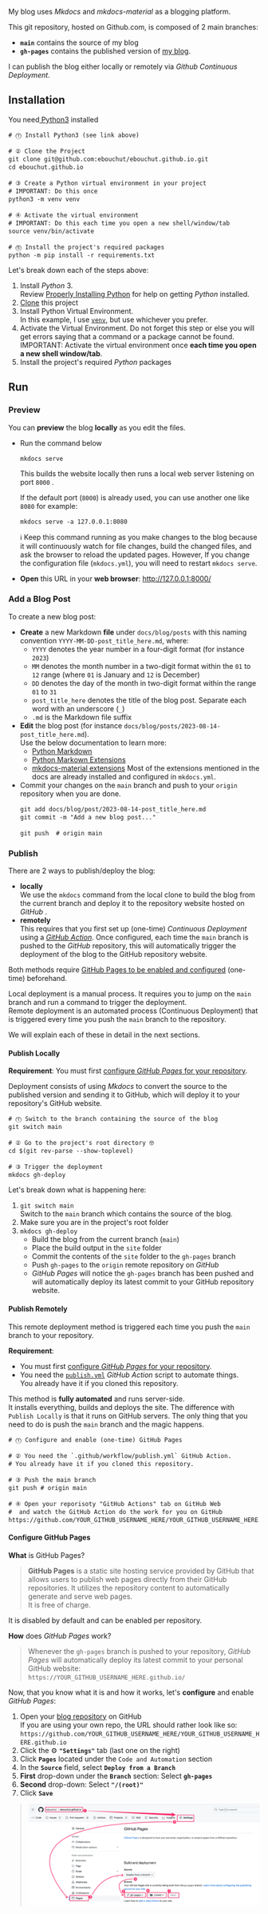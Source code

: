 

My blog uses *Mkdocs* and *mkdocs-material* as a blogging platform.

This git repository, hosted on Github.com, is composed of 2 main branches:
- **`main`** contains the source of my blog
- **`gh-pages`** contains the published version of [my blog](https://EricBouchut.com).

I can publish the blog either locally or  remotely via *Github* *Continuous Deployment*.
 
## Installation

You need[ Python3](http://docs.python-guide.org/en/latest/starting/installation/) installed

```shell
# ⓵ Install Python3 (see link above)

# ② Clone the Project
git clone git@github.com:ebouchut/ebouchut.github.io.git
cd ebouchut.github.io

# ③ Create a Python virtual environment in your project
# IMPORTANT: Do this once
python3 -m venv venv 
  
# ④ Activate the virtual environment 
# IMPORTANT: Do this each time you open a new shell/window/tab
source venv/bin/activate

# ⓹ Install the project's required packages
python -m pip install -r requirements.txt
```

Let's break down each of the steps above:
1. Install _Python_ 3.  
   Review [Properly Installing Python](http://docs.python-guide.org/en/latest/starting/installation/) for help on getting *Python* installed.
2. [Clone](https://docs.github.com/en/repositories/creating-and-managing-repositories/cloning-a-repository) this project
3. Install Python Virtual Environment.  
   In this example, I use [`venv`](https://realpython.com/python-virtual-environments-a-primer/#how-can-you-work-with-a-python-virtual-environment), but use whichever you prefer.
4. Activate the Virtual Environment.
     Do not forget this step  or else you will get errors saying that a command or a package cannot be found.  
     IMPORTANT: Activate the virtual environment once **each time you open a new shell window/tab**.
5. Install the project's required _Python_ packages
## Run
### Preview 

You can **preview** the blog **locally**  as you edit the files.

- Run the command below
  ```shell
  mkdocs serve
  ```
  This builds the website locally then runs a local web server listening on port `8000` . 
  
  If the default port (`8000`) is already used, you can use another one like `8080` for example:
  ```shell
  mkdocs serve -a 127.0.0.1:8080
  ```

  ℹ️ Keep this command running  as you make changes to the blog because it will continuously watch for file changes, build the changed files, and ask the browser to reload the updated pages.
  However, If you change the configuration file (`mkdocs.yml`), you will need to restart `mkdocs serve`.
- **Open** this URL in your **web browser**: http://127.0.0.1:8000/  
  
### Add a Blog Post

To create a new blog post:

- **Create** a new Markdown **file** under `docs/blog/posts`  with this naming convention  `YYYY-MM-DD-post_title_here.md`,  where:  
	- `YYYY` denotes the year number in a four-digit format (for instance `2023`) 
	- `MM` denotes the month number in a two-digit format within the `01` to `12` range (where `01` is January and `12` is December)
	- `DD` denotes the day of the month in two-digit format within the  range `01` to `31`
	- `post_title_here` denotes the title of the blog post. Separate each word with an underscore (`_`)
	- `.md`  is the Markdown file suffix
- **Edit** the blog post (for instance `docs/blog/posts/2023-08-14-post_title_here.md`).  
  Use the below documentation to learn more:
  -  [Python Markdown](https://squidfunk.github.io/mkdocs-material/setup/extensions/python-markdown/)
  - [Python Markown Extensions](https://squidfunk.github.io/mkdocs-material/setup/extensions/python-markdown-extensions/)
  - [mkdocs-material extensions](https://squidfunk.github.io/mkdocs-material/reference/)
  Most of the extensions mentioned in the docs are already installed and configured in `mkdocs.yml`.
- Commit your changes on the `main` branch and push to your `origin` repository when you are done.
  ```shell
  git add docs/blog/post/2023-08-14-post_title_here.md
  git commit -m "Add a new blog post..."
  
  git push  # origin main
  ```
### Publish

There are 2 ways to publish/deploy the blog: 
- **locally**  
  We use the  `mkdocs` command from the local clone to build the blog from the current branch and deploy it to the repository website hosted on *GitHub* .
- **remotely**  
  This requires that you first set up (one-time) *Continuous Deployment* using a [*GitHub Action*](.github/workflows/publish.yml).
  Once configured, each time the `main` branch is pushed to the *GitHub* repository, this will automatically trigger the deployment of the blog to the GitHub repository website.

Both methods require [GitHub Pages to be enabled and configured](#github-pages-configuration) (one-time) beforehand. 

Local deployment is a manual process. It requires you to jump on the `main` branch and run a command to trigger the deployment.  
Remote deployment is an automated process (Continuous Deployment) that is triggered every time you push  the `main`  branch to the repository.

We will explain each of these in detail in the next sections.
#### Publish Locally

**Requirement**: You must first [configure *GitHub Pages* for your repository](#configure-github-pages).
 
Deployment consists of using *Mkdocs* to convert the source to the published version and sending it to GitHub, which will deploy it to your repository's GitHub website.

```shell
# ⓵ Switch to the branch containing the source of the blog 
git switch main

# ② Go to the project's root directory 🤓
cd $(git rev-parse --show-toplevel)

# ③ Trigger the deployment
mkdocs gh-deploy
```

Let's break down what is happening here:
1. `git switch main`  
   Switch to the `main` branch which contains the source of the blog.
2. Make sure you are in the project's root folder
3. `mkdocs gh-deploy`  
   - Build the blog from the current branch (`main`)
   - Place the build output in the `site` folder
   - Commit the contents of the `site` folder to the `gh-pages` branch
   - Push `gh-pages` to the `origin` remote repository on *GitHub*
   - *GitHub Pages* will notice the `gh-pages` branch has been pushed  and will automatically deploy its latest commit to your GitHub repository  website.

#### Publish Remotely
This remote deployment method is triggered each time you push the `main` branch to your repository.

**Requirement**:  
- You must first [configure *GitHub Pages* for your repository](#configure-github-pages).
- You need the [`publish.yml`](.github/workflows/publish.yml) *GitHub Action* script to automate things.  
  You already have it if you cloned this repository.
  
This method is **fully automated** and runs server-side.  
It installs everything, builds and deploys the site.
The difference with `Publish Locally` is that it runs on GitHub servers.
The only thing that you need to do is push the `main` branch and the magic happens.

```shell
# ⓵ Configure and enable (one-time) GitHub Pages 

# ② You need the `.github/workflow/publish.yml` GitHub Action.
# You already have it if you cloned this repository.

# ③ Push the main branch
git push # origin main

# ④ Open your reporisoty "GitHub Actions" tab on GitHub Web 
#  and watch the GitHub Action do the work for you on GitHub https://github.com/YOUR_GITHUB_USERNAME_HERE/YOUR_GITHUB_USERNAME_HERE.github.io/actions
```

#### Configure GitHub Pages

**What** is GitHub Pages?  
> **GitHub Pages** is a static site hosting service provided by GitHub that allows users to publish web pages directly from their GitHub repositories.
> It utilizes the repository content to automatically generate and serve web pages.  
> It is free of charge.

It is disabled by default and can be enabled per repository.

**How** does *GitHub Pages* work?  
> Whenever the `gh-pages` branch is pushed to your repository, *GitHub Pages* will automatically deploy its latest commit to your personal GitHub website:  
     `https://YOUR_GITHUB_USERNAME_HERE.github.io/`

Now, that you know what it is and how it works, let's **configure** and enable *GitHub Pages*:

1. Open your [blog repository](https://github.com/ebouchut/ebouchut.github.io) on GitHub  
   If you are using your own repo, the URL should rather look like so:
`https://github.com/YOUR_GITHUB_USERNAME_HERE/YOUR_GITHUB_USERNAME_HERE.github.io`
2. Click  the ⚙️ **`"Settings"`** tab (last one on the right)
3. Click **`Pages`** located under the `Code and Automation` section
4. In the **`Source`** field, select **`Deploy from a Branch`** 
5. **First** drop-down under the **`Branch`** section: Select  **`gh-pages`**
6. **Second** drop-down: Select **`"/(root)"`**
7. Click **`Save`** 

>    ![GitHub Pages Configuration](img/gh-pages-configuration.png)

